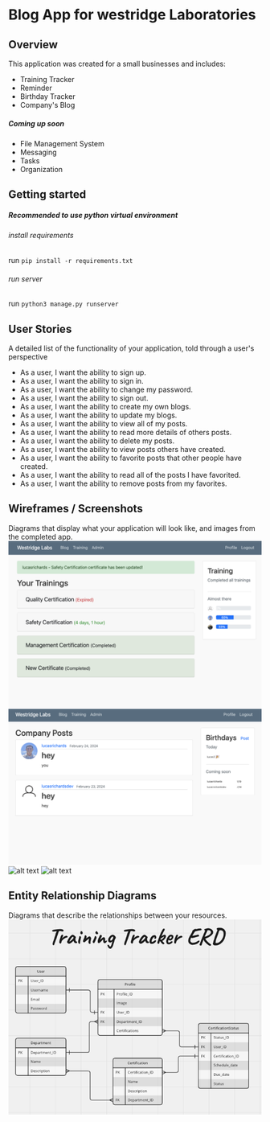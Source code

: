 # Blog App for westridge Laboratories

## Overview
This application was created for a small businesses and includes:
  - Training Tracker
  - Reminder
  - Birthday Tracker
  - Company's Blog
  ##### Coming up soon
  - File Management System
  - Messaging
  - Tasks
  - Organization

## Getting started
##### Recommended to use python virtual environment
###### install requirements
run `pip install -r requirements.txt`
###### run server
run `python3 manage.py runserver`

## User Stories
A detailed list of the functionality of your application, told through a user's perspective
  - As a user, I want the ability to sign up.
  - As a user, I want the ability to sign in. 
  - As a user, I want the ability to change my password. 
  - As a user, I want the ability to sign out. 
  - As a user, I want the ability to create my own blogs. 
  - As a user, I want the ability to update my blogs. 
  - As a user, I want the ability to view all of my posts. 
  - As a user, I want the ability to read more details of others posts. 
  - As a user, I want the ability to delete my posts. 
  - As a user, I want the ability to view posts others have created. 
  - As a user, I want the ability to favorite posts that other people have created. 
  - As a user, I want the ability to read all of the posts I have favorited. 
  - As a user, I want the ability to remove posts from my favorites. 

## Wireframes / Screenshots
Diagrams that display what your application will look like, and images from the completed app.
![alt text](media/training_app.png)
![alt text](media/blog_app.png)
![alt text](media/login.png)
![alt text](media/register.png)
## Entity Relationship Diagrams
Diagrams that describe the relationships between your resources.
![alt text](media/ERD.png)



